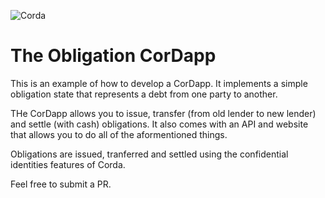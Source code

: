 ![Corda](https://www.corda.net/wp-content/uploads/2016/11/fg005_corda_b.png)

# The Obligation CorDapp

This is an example of how to develop a CorDapp. It implements a simple obligation state that represents a debt from one party to another. 

THe CorDapp allows you to issue, transfer (from old lender to new lender) and settle (with cash) obligations. It also comes with an API and website that allows you to do all of the aformentioned things.

Obligations are issued, tranferred and settled using the confidential identities features of Corda.

Feel free to submit a PR.
